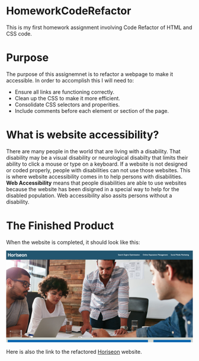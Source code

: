 # HomeworkCodeRefactor
This is my first homework assignment involving Code Refactor of HTML and CSS code.

# Purpose
The purpose of this assignemnet is to refactor a webpage to make it accessible. In order to accomplish this I will need to:
* Ensure all links are functioning correctly.
* Clean up the CSS to make it more efficient.
* Consolidate CSS selectors and properities.
* Include comments before each element or section of the page.

# What is website accessibility?
There are many people in the world that are living with a disability. That disability may be a visual disability or neurological disabilty that limits their ability to click a mouse or type on a keyboard. If a website is not designed or coded properly, people with disabilities can not use those websites. This is where website accessibility comes in to help persons with disabilities. **Web Accessibility** means that people disabilities are able to use websites because the website has been disigned in a special way to help for the disabled population. Web accessibility also assits persons without a disability. 

# The Finished Product
When the website is completed, it should look like this:

![Refactor Website](https://github.com/plrobbins/coderefactor.homework/blob/master/Images/HWWebsite.png)

Here is also the link to the refactored [Horiseon](https://plrobbins.github.io/coderefactor.homework/) website.